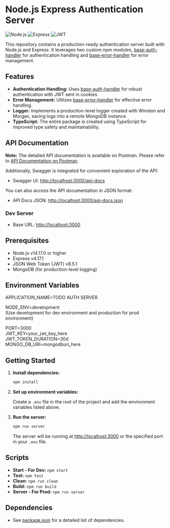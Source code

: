 # Node.js Express Authentication Server

![Node.js](https://img.shields.io/badge/Node.js-v14.17.0-green)
![Express](https://img.shields.io/badge/Express-v4.19.2-blue)
![JWT](https://img.shields.io/badge/JSON%20Web%20Token-v9.0.2-orange)

This repository contains a production-ready authentication server built with Node.js and Express. It leverages two custom npm modules, [base-auth-handler](https://www.npmjs.com/package/base-auth-handler) for authentication handling and [base-error-handler](https://www.npmjs.com/package/base-error-handler) for error management.

## Features

- **Authentication Handling:** Uses [base-auth-handler](https://www.npmjs.com/package/base-auth-handler) for robust authentication with JWT sent in cookies.
- **Error Management:** Utilizes [base-error-handler](https://www.npmjs.com/package/base-error-handler) for effective error handling.
- **Logger:** Implements a production-level logger created with Winston and Morgan, saving logs into a remote MongoDB instance.
- **TypeScript:** The entire package is created using TypeScript for improved type safety and maintainability.

## API Documentation

**Note:** The detailed API documentation is available on Postman. 
Please refer to [API Documentation on Postman](https://documenter.getpostman.com/view/27773540/2s9YeBeZLV).

Additionally, Swagger is integrated for convenient exploration of the API:

- Swagger UI: [http://localhost:3000/api-docs](http://localhost:3000/api-docs)

You can also access the API documentation in JSON format:

- API Docs JSON: [http://localhost:3000/api-docs.json](http://localhost:3000/api-docs.json)

### Dev Server
- Base URL: [http://localhost:3000](http://localhost:3000)


## Prerequisites

- Node.js v14.17.0 or higher
- Express v4.17.1
- JSON Web Token (JWT) v8.5.1
- MongoDB (for production-level logging)

## Environment Variables

APPLICATION_NAME=TODO AUTH SERVER  

NODE_ENV=development  
(Use development for dev environment and production for prod environment)

PORT=3000  
JWT_KEY=your_jwt_key_here  
JWT_TOKEN_DURATION=30d  
MONGO_DB_URI=mongodburi_here

## Getting Started

1. **Install dependencies:**
   ```bash
   npm install
   ```

3. **Set up environment variables:**

   Create a `.env` file in the root of the project and add the environment variables listed above.

4. **Run the server:**

   ```bash
   npm run server
   ```

   The server will be running at [http://localhost:3000](http://localhost:3000) or the specified port in your `.env` file.


## Scripts

- **Start - For Dev:** `npm start`
- **Test:** `npm test`
- **Clean:** `npm run clean`
- **Build:** `npm run build`
- **Server - For Prod:** `npm run server`

## Dependencies

- See [package.json](https://github.com/alwinsimon/Nodejs-Express-Authentication-Server/blob/main/package.json) for a detailed list of dependencies.

